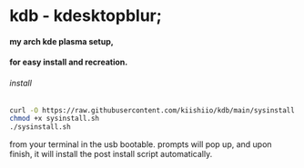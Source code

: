 # kdb - kdesktopblur;
#### my arch kde plasma setup,
#### for easy install and recreation.

###### install
```bash
curl -O https://raw.githubusercontent.com/kiishiio/kdb/main/sysinstall.sh
chmod +x sysinstall.sh
./sysinstall.sh
```
from your terminal in the usb bootable.
prompts will pop up, and upon finish, it will install the post install script automatically.
